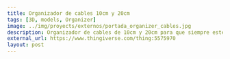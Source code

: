 ```yaml
---
title: Organizador de cables 10cm y 20cm
tags: [3D, models, Organizer]
image: ../img/proyects/externos/portada_organizer_cables.jpg
description: Organizador de cables de 10cm y 20cm para que siempre estén fácil y rápido de usar. 
external_url: https://www.thingiverse.com/thing:5575970
layout: post
---
```

